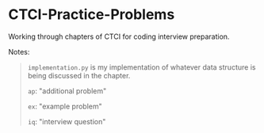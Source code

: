# CTCI-Practice-Problems

Working through chapters of CTCI for coding interview preparation.

Notes:

 >`implementation.py` is my implementation of whatever data structure is being discussed in the chapter.
 >
 >`ap`: "additional problem"
 >
 >`ex`: "example problem"
 >
 >`iq`: "interview question"
